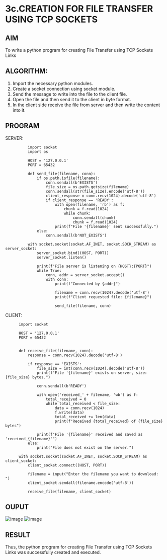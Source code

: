 # 3c.CREATION FOR FILE TRANSFER USING TCP SOCKETS
## AIM
To write a python program for creating File Transfer using TCP Sockets Links
## ALGORITHM:
1. Import the necessary python modules.
2. Create a socket connection using socket module.
3. Send the message to write into the file to the client file.
4. Open the file and then send it to the client in byte format.
5. In the client side receive the file from server and then write the content into it.
## PROGRAM
SERVER:
```
          import socket
          import os
          
          HOST = '127.0.0.1'  
          PORT = 65432  
          
          def send_file(filename, conn):
              if os.path.isfile(filename):
                  conn.sendall(b'EXISTS')
                  file_size = os.path.getsize(filename)
                  conn.sendall(str(file_size).encode('utf-8'))
                  client_response = conn.recv(1024).decode('utf-8')
                  if client_response == 'READY':
                      with open(filename, 'rb') as f:
                          chunk = f.read(1024)
                          while chunk:
                              conn.sendall(chunk)
                              chunk = f.read(1024)
                      print(f"File '{filename}' sent successfully.")
              else:
                  conn.sendall(b'NOT_EXISTS')
          
          with socket.socket(socket.AF_INET, socket.SOCK_STREAM) as server_socket:
              server_socket.bind((HOST, PORT))
              server_socket.listen()
          
              print(f"File server is listening on {HOST}:{PORT}")
              while True:
                  conn, addr = server_socket.accept()
                  with conn:
                      print(f"Connected by {addr}")
          
                      filename = conn.recv(1024).decode('utf-8')
                      print(f"Client requested file: {filename}")
          
                      send_file(filename, conn)
```

CLIENT:
```
      import socket
      
      HOST = '127.0.0.1'  
      PORT = 65432  
      
      
      def receive_file(filename, conn):
          response = conn.recv(1024).decode('utf-8')
      
          if response == 'EXISTS':
              file_size = int(conn.recv(1024).decode('utf-8'))
              print(f"File '{filename}' exists on server, size: {file_size} bytes.")
      
              conn.sendall(b'READY')
      
              with open('received_' + filename, 'wb') as f:
                  total_received = 0
                  while total_received < file_size:
                      data = conn.recv(1024)
                      f.write(data)
                      total_received += len(data)
                      print(f"Received {total_received} of {file_size} bytes")
      
              print(f"File '{filename}' received and saved as 'received_{filename}'")
          else:
              print("File does not exist on the server.")
      
      with socket.socket(socket.AF_INET, socket.SOCK_STREAM) as client_socket:
          client_socket.connect((HOST, PORT))
      
          filename = input("Enter the filename you want to download: ")
          client_socket.sendall(filename.encode('utf-8'))
      
          receive_file(filename, client_socket)
```
## OUPUT
![image](https://github.com/user-attachments/assets/00d95f9d-c7ae-4172-9688-4ff8f6bfa291)
![image](https://github.com/user-attachments/assets/cbd7a17f-dcb5-4d55-9a7b-c08b3c7ebf53)

## RESULT
Thus, the python program for creating File Transfer using TCP Sockets Links was 
successfully created and executed.
